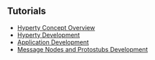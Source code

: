 ## Tutorials


-	[Hyperty Concept Overview](hyperty.md)
-	[Hyperty Development](development-of-hyperties.md)
-	[Application Development](development-of-apps.md)
-	[Message Nodes and Protostubs Development](development-of-protostubs-and-msg-nodes.md)
